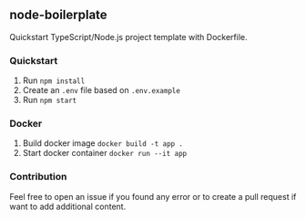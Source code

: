 ## node-boilerplate

Quickstart TypeScript/Node.js project template with Dockerfile.

### Quickstart

1. Run `npm install`
2. Create an `.env` file based on `.env.example`
3. Run `npm start`

### Docker

1. Build docker image `docker build -t app .`
2. Start docker container `docker run --it app`

### Contribution

Feel free to open an issue if you found any error or to create a pull request if want to add additional content.